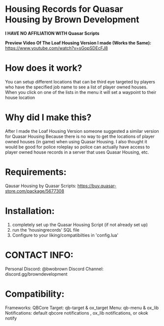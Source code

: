 # Housing Records for Quasar Housing by Brown Development

**I HAVE NO AFFILIATION WITH Quasar Scripts**

**Preview Video Of The Loaf Housing Version I made (Works the Same):** https://www.youtube.com/watch?v=sGopSDEcFJ8

# How does it work?

You can setup different locations that can be third eye targeted by players who have the 
specified job name to see a list of player owned houses. When you click on one of the
lists in the menu it will set a waypoint to their house location

# Why did I make this?

After I made the Loaf Housing Version someone suggested a similar version for Quasar Housing 
Because there is no way to get the locations of player owned houses (in game)
when using Quasar Housing. I also thought it would be good for police roleplay so police
can actually have access to player owned house records in a server that uses Quasar Housing, etc.

# Requirements: 
Qausar Housing by Quasar Scripts: https://buy.quasar-store.com/package/5677308

# Installation:
1. completely set up the Quasar Housing Script (if not already set up)
2. run the 'housingrecords' SQL file
3. Configure to your liking/compatibilties in 'config.lua'

# CONTACT INFO:
Personal Discord: @bwobrown
Discord Channel: discord.gg/browndevelopment

# Compatibility:
Frameworks: QBCore
Target: qb-target & ox_target 
Menu: qb-menu & ox_lib 
Notifications: default qbcore notifications , ox_lib notifications, or okok notify
